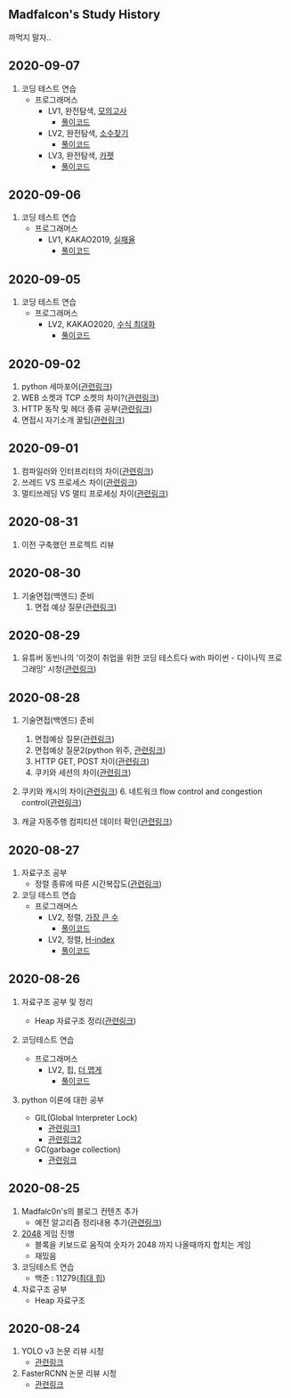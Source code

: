## Madfalcon's Study History

까먹지 말자..

## 2020-09-07

1. 코딩 테스트 연습
   - 프로그래머스
     - LV1, 완전탐색, [모의고사](https://programmers.co.kr/learn/courses/30/lessons/42840)
       - [풀이코드](https://github.com/madfalc0n/my_coding_labs/blob/master/algorithm/programmers/complete/c_lv1_moigosa.py)
     - LV2, 완전탐색, [소수찾기](https://programmers.co.kr/learn/courses/30/lessons/42839)
       - [풀이코드](https://github.com/madfalc0n/my_coding_labs/blob/master/algorithm/programmers/complete/c_lv2_find_sosoo.py)
     - LV3, 완전탐색, [카펫](https://programmers.co.kr/learn/courses/30/lessons/42842)
       - [풀이코드](https://github.com/madfalc0n/my_coding_labs/blob/master/algorithm/programmers/complete/c_lv3_carpet.py)

## 2020-09-06

1. 코딩 테스트 연습
   - 프로그래머스
     - LV1, KAKAO2019, [실패율](https://programmers.co.kr/learn/courses/30/lessons/42889)
       - [풀이코드](https://github.com/madfalc0n/my_coding_labs/blob/master/algorithm/programmers/complete/c_lv1_2019_kakao_fail.py)

## 2020-09-05

1. 코딩 테스트 연습
   - 프로그래머스
     - LV2, KAKAO2020, [수식 최대화](https://programmers.co.kr/learn/courses/30/lessons/67257)
       - [풀이코드](https://github.com/madfalc0n/my_coding_labs/blob/042e58e3cb1b7f03c9616d3ae24b22ba8fd9f944/algorithm/programmers/complete/c_2020_kakao_si_2.py)

## 2020-09-02

1. python 세마포어([관련링크](https://bisn.tistory.com/16))
2. WEB 소켓과 TCP 소켓의 차이?([관련링크](https://stackoverflow.com/questions/2681267/what-is-the-fundamental-difference-between-websockets-and-pure-tcp?lq=1))
3. HTTP 동작 및 헤더 종류 공부([관련링크](https://gmlwjd9405.github.io/2019/04/17/what-is-http-protocol.html))
4. 면접시 자기소개 꿀팁([관련링크](https://www.youtube.com/watch?v=_B2VjB_M04w))

## 2020-09-01

1. 컴파일러와 인터프리터의 차이([관련링크](https://imasoftwareengineer.tistory.com/43))
2. 쓰레드 VS 프로세스 차이([관련링크](https://www.youtube.com/watch?v=RrfASw-jfZ4))
3. 멀티쓰레딩 VS 멀티 프로세싱 차이([관련링크](https://www.youtube.com/watch?v=dzfij2nZbRw))

## 2020-08-31

1. 이전 구축했던 프로젝트 리뷰

## 2020-08-30

1. 기술면접(백엔드) 준비
   1. 면접 예상 질문([관련링크](https://uiandwe.tistory.com/1255))

## 2020-08-29

1. 유튜버 동빈나의 '이것이 취업을 위한 코딩 테스트다 with 파이썬 - 다이나믹 프로그래밍' 시청([관련링크](https://www.youtube.com/watch?v=vRFXpqWDbRU))



## 2020-08-28

1. 기술면접(백엔드) 준비

   1. 면접예상 질문([관련링크](https://velog.io/@hygoogi/%EA%B8%B0%EC%88%A0%EB%A9%B4%EC%A0%91-%EC%A4%80%EB%B9%84%ED%95%98%EA%B8%B0))
   2. 면접예상 질문2(python 위주, [관련링크](https://dingrr.com/blog/post/compiled-vs-interpreted-%EC%96%B8%EC%96%B4))
   3. HTTP GET, POST 차이([관련링크](https://interconnection.tistory.com/72?category=616434))
   4. 쿠키와 세션의 차이([관련링크](https://hahahoho5915.tistory.com/32))
5. 쿠키와 캐시의 차이([관련링크](https://zorba91.tistory.com/163))
   6. 네트워크 flow control and congestion control([관련링크](https://jsonsang2.tistory.com/17))
   
2. 캐글 자동주행 컴피티션 데이터 확인([관련링크](https://www.kaggle.com/c/lyft-motion-prediction-autonomous-vehicles))

## 2020-08-27

1. 자료구조 공부
   - 정렬 종류에 따른 시간복잡도([관련링크](http://ejklike.github.io/2017/03/04/sorting-algorithms-with-python.html))
2. 코딩 테스트 연습
   - 프로그래머스
     - LV2, 정렬, [가장 큰 수](https://programmers.co.kr/learn/courses/30/lessons/42746)
       - [풀이코드](https://github.com/madfalc0n/my_coding_labs/blob/master/algorithm/programmers/complete/c_lv2_find_max.py)
     - LV2, 정렬, [H-index](https://programmers.co.kr/learn/courses/30/lessons/42747)
       - [풀이코드](https://github.com/madfalc0n/my_coding_labs/blob/master/algorithm/programmers/complete/c_lv2.h_index.py)

## 2020-08-26

1. 자료구조 공부 및 정리
   - Heap 자료구조 정리([관련링크](https://github.com/madfalc0n/TIL/blob/master/algorithm_study/doc/heap.md))
2. 코딩테스트 연습
   - 프로그래머스
     - LV2, 힙, [더 맵게](https://programmers.co.kr/learn/courses/30/lessons/42626)
        - [풀이코드](https://github.com/madfalc0n/my_coding_labs/blob/master/algorithm/programmers/complete/c_lv2_better_hot.py)
   
3. python 이론에 대한 공부
   - GIL(Global Interpreter Lock)
     - [관련링크1](https://github.com/madfalc0n/Interview_Question_for_Beginner/tree/master/Python#%ED%81%B4%EB%9E%98%EC%8A%A4%EB%A5%BC-%EC%83%81%EC%86%8D%ED%96%88%EC%9D%84-%EB%95%8C-%EB%A9%94%EC%84%9C%EB%93%9C-%EC%8B%A4%ED%96%89-%EB%B0%A9%EC%8B%9D)
     - [관련링크2](https://medium.com/@mjhans83/python-gil-f940eac0bef9)
   - GC(garbage collection)
     - [관련링크](https://github.com/madfalc0n/Interview_Question_for_Beginner/tree/master/Python#%ED%81%B4%EB%9E%98%EC%8A%A4%EB%A5%BC-%EC%83%81%EC%86%8D%ED%96%88%EC%9D%84-%EB%95%8C-%EB%A9%94%EC%84%9C%EB%93%9C-%EC%8B%A4%ED%96%89-%EB%B0%A9%EC%8B%9D)



## 2020-08-25

1. Madfalc0n's의 블로그 컨텐츠 추가
   - 예전 알고리즘 정리내용 추가([관련링크](https://madfalc0n.github.io/))
2. [2048](https://play2048.co/) 게임 진행
   - 블록을 키보드로 움직여 숫자가 2048 까지 나올때까지 합치는 게임
   - 재밌음
3. 코딩테스트 연습
   - 백준 : 11279([최대 힙](https://www.acmicpc.net/problem/11279))
4. 자료구조 공부
   - Heap 자료구조



## 2020-08-24

1. YOLO v3 논문 리뷰 시청
   - [관련링크](https://www.youtube.com/watch?v=HMgcvgRrDcA)
2. FasterRCNN 논문 리뷰 시청
   - [관련링크](https://www.youtube.com/watch?v=kcPAGIgBGRs&t=1555s)



